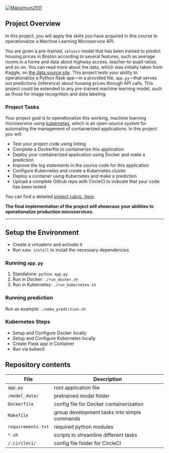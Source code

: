 [![Maksimum2511](https://circleci.com/gh/Maksimum2511/project-ml-microservice-kubernetes.svg?style=svg)](https://circleci.com/gh/Maksimum2511/project-ml-microservice-kubernetes)

## Project Overview

In this project, you will apply the skills you have acquired in this course to operationalize a Machine Learning Microservice API.

You are given a pre-trained, `sklearn` model that has been trained to predict housing prices in Boston according to several features, such as average rooms in a home and data about highway access, teacher-to-pupil ratios, and so on. You can read more about the data, which was initially taken from Kaggle, on [the data source site](https://www.kaggle.com/c/boston-housing). This project tests your ability to operationalize a Python flask app—in a provided file, `app.py`—that serves out predictions (inference) about housing prices through API calls. This project could be extended to any pre-trained machine learning model, such as those for image recognition and data labeling.

### Project Tasks

Your project goal is to operationalize this working, machine learning microservice using [kubernetes](https://kubernetes.io/), which is an open-source system for automating the management of containerized applications. In this project you will:

* Test your project code using linting
* Complete a Dockerfile to containerize this application
* Deploy your containerized application using Docker and make a prediction
* Improve the log statements in the source code for this application
* Configure Kubernetes and create a Kubernetes cluster
* Deploy a container using Kubernetes and make a prediction
* Upload a complete Github repo with CircleCI to indicate that your code has been tested

You can find a detailed [project rubric, here](https://review.udacity.com/#!/rubrics/2576/view).

**The final implementation of the project will showcase your abilities to operationalize production microservices.**

---

## Setup the Environment

* Create a virtualenv and activate it
* Run `make install` to install the necessary dependencies

### Running `app.py`

1. Standalone:  `python app.py`
2. Run in Docker:  `./run_docker.sh`
3. Run in Kubernetes:  `./run_kubernetes.sh`

### Running prediction

Run as example: `./make_prediction.sh`

### Kubernetes Steps

* Setup and Configure Docker locally
* Setup and Configure Kubernetes locally
* Create Flask app in Container
* Run via kubectl

## Repository contents

| File               | Description                                  |
| ------------------ | -------------------------------------------- |
| `app.py`           | root application file                        |
| `/model_data/`     | pretrained model folder                      |
| `Dockerfile`       | config file for Docker containerization      |
| `Makefile`         | group development tasks into simple commands |
| `requirements.txt` | required python modules                      |
| `*.sh`             | scripts to streamline different tasks        |
| `/.circleci/`      | config file folder for CircleCI              |

